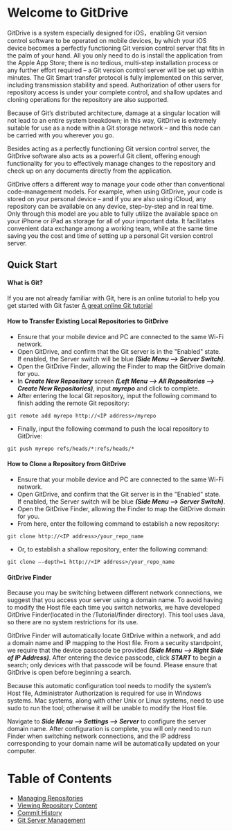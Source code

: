 Welcome to GitDrive
=================================
GitDrive is a system especially designed for iOS，enabling Git version control software to be operated on mobile devices, by which your iOS device becomes a perfectly functioning Git version control server that fits in the palm of your hand. All you only need to do is install the application from the Apple App Store; there is no tedious, multi-step installation process or any further effort required – a Git version control server will be set up within minutes. The Git Smart transfer protocol is fully implemented on this server, including transmission stability and speed. Authorization of other users for repository access is under your complete control, and shallow updates and cloning operations for the repository are also supported.

Because of Git’s distributed architecture, damage at a singular location will not lead to an entire system breakdown; in this way, GitDrive is extremely suitable for use as a node within a Git storage network – and this node can be carried with you wherever you go. 

Besides acting as a perfectly functioning Git version control server, the GitDrive software also acts as a powerful Git client, offering enough functionality for you to effectively manage changes to the repository and check up on any documents directly from the application.

GitDrive offers a different way to manage your code other than conventional code-management models. For example, when using GitDrive, your code is stored on your personal device – and if you are also using iCloud, any repository can be available on any device, step-by-step and in real time. Only through this model are you able to fully utilize the available space on your iPhone or iPad as storage for all of your important data. It facilitates convenient data exchange among a working team, while at the same time saving you the cost and time of setting up a personal Git version control server.

## Quick Start
#### What is Git?
If you are not already familiar with Git, here is an online tutorial to help you get started with Git faster [A great online Git tutorial](https://git-scm.com/book/en/v2)
#### How to Transfer Existing Local Repositories to GitDrive
- Ensure that your mobile device and PC are connected to the same Wi-Fi network.
- Open GitDrive, and confirm that the Git server is in the "Enabled" state. If enabled, the Server switch will be blue ***(Side Menu --> Server Switch)***.
- Open the GitDrive Finder, allowing the Finder to map the GitDrive domain for you.
- In ***Create New Repository*** screen ***(Left Menu --> All Repositories --> Create New Repositories)***, input ***myrepo*** and click to complete.
- After entering the local Git repository, input the following command to finish adding the remote Git repository:

```
git remote add myrepo http://<IP address>/myrepo
```
- Finally, input the following command to push the local repository to GitDrive:

```
git push myrepo refs/heads/*:refs/heads/*
```
#### How to Clone a Repository from GitDrive
- Ensure that your mobile device and PC are connected to the same Wi-Fi network.
- Open GitDrive, and confirm that the Git server is in the "Enabled" state. If enabled, the Server switch will be blue ***(Side Menu --> Server Switch)***.
- Open the GitDrive Finder, allowing the Finder to map the GitDrive domain for you.
- From here, enter the following command to establish a new repository:

```
git clone http://<IP address>/your_repo_name
```

- Or, to establish a shallow repository, enter the following command:

```
git clone —-depth=1 http://<IP address>/your_repo_name
```

#### GitDrive Finder

Because you may be switching between different network connections, we suggest that you access your server using a domain name. To avoid having to modify the Host file each time you switch networks, we have developed GitDrive Finder(located in the /Tutorial/finder directory). This tool uses Java, so there are no system restrictions for its use.

GitDrive Finder will automatically locate GitDrive within a network, and add a domain name and IP mapping to the Host file. From a security standpoint, we require that the device passcode be provided ***(Side Menu --> Right Side of IP Address)***. After entering the device passcode, click ***START*** to begin a search; only devices with that passcode will be found. Please ensure that GitDrive is open before beginning a search.

Because this automatic configuration tool needs to modify the system’s Host file, Administrator Authorization is required for use in Windows systems. Mac systems, along with other Unix or Linux systems, need to use sudo to run the tool; otherwise it will be unable to modify the Host file.

Navigate to ***Side Menu --> Settings --> Server*** to configure the server domain name. After configuration is complete, you will only need to run Finder when switching network connections, and the IP address corresponding to your domain name will be automatically updated on your computer.

Table of Contents
=================================
- [Managing Repositories](./docs/chapter_1_en.md)
- [Viewing Repository Content](./docs/chapter_2_en.md)
- [Commit History](./docs/chapter_3_en.md)
- [Git Server Management](./docs/chapter_4_en.md)

